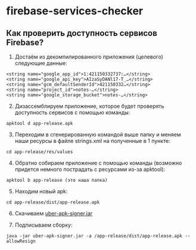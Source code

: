 # firebase-services-checker

## Как проверить доступность сервисов Firebase?

1. Достаём из декомпилированного приложения (целевого) следующие данные:
```
<string name="google_app_id">1:421150332737:…</string>
<string name="google_api_key">AIzaSyDANl17-T_…</string>
<string name="gcm_defaultSenderId">421150332…</string>
<string name="project_id">notes-…</string>
<string name="google_storage_bucket">notes-…</string>
```
2. Дизассемблируем приложение, которое будет проверять доступность сервисов с помощью команды:
```
apktool d app-release.apk
```

3. Переходим в сгенерированную командой выше папку и меняем наши ресурсы в файле strings.xml на полученные в 1 пункте:
```
cd app-release/res/values
```

4. Обратно собираем приложение с помощью команды (возможно придется немного пострадать с ресурсами из-за apktool):
```
apktool b app-release (это наша папка)
```

5. Находим новый apk:
```
cd app-release/dist/app-release.apk
```

6. Скачиваем [uber-apk-signer.jar](https://github.com/patrickfav/uber-apk-signer/) 

7. Подписываем сборку:
```
java -jar uber-apk-signer.jar -a /app-release/dist/app-release.apk --allowResign
```

